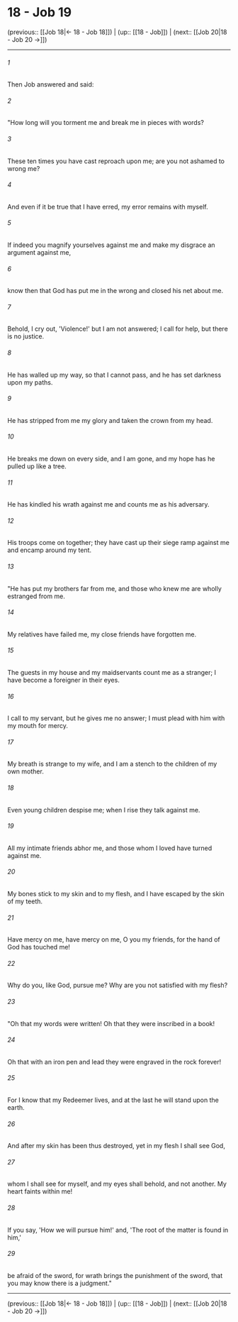 # 18 - Job 19

(previous:: [[Job 18|← 18 - Job 18]]) | (up:: [[18 - Job]]) | (next:: [[Job 20|18 - Job 20 →]])

***


###### 1 
Then Job answered and said: 

###### 2 
"How long will you torment me and break me in pieces with words? 

###### 3 
These ten times you have cast reproach upon me; are you not ashamed to wrong me? 

###### 4 
And even if it be true that I have erred, my error remains with myself. 

###### 5 
If indeed you magnify yourselves against me and make my disgrace an argument against me, 

###### 6 
know then that God has put me in the wrong and closed his net about me. 

###### 7 
Behold, I cry out, 'Violence!' but I am not answered; I call for help, but there is no justice. 

###### 8 
He has walled up my way, so that I cannot pass, and he has set darkness upon my paths. 

###### 9 
He has stripped from me my glory and taken the crown from my head. 

###### 10 
He breaks me down on every side, and I am gone, and my hope has he pulled up like a tree. 

###### 11 
He has kindled his wrath against me and counts me as his adversary. 

###### 12 
His troops come on together; they have cast up their siege ramp against me and encamp around my tent. 

###### 13 
"He has put my brothers far from me, and those who knew me are wholly estranged from me. 

###### 14 
My relatives have failed me, my close friends have forgotten me. 

###### 15 
The guests in my house and my maidservants count me as a stranger; I have become a foreigner in their eyes. 

###### 16 
I call to my servant, but he gives me no answer; I must plead with him with my mouth for mercy. 

###### 17 
My breath is strange to my wife, and I am a stench to the children of my own mother. 

###### 18 
Even young children despise me; when I rise they talk against me. 

###### 19 
All my intimate friends abhor me, and those whom I loved have turned against me. 

###### 20 
My bones stick to my skin and to my flesh, and I have escaped by the skin of my teeth. 

###### 21 
Have mercy on me, have mercy on me, O you my friends, for the hand of God has touched me! 

###### 22 
Why do you, like God, pursue me? Why are you not satisfied with my flesh? 

###### 23 
"Oh that my words were written! Oh that they were inscribed in a book! 

###### 24 
Oh that with an iron pen and lead they were engraved in the rock forever! 

###### 25 
For I know that my Redeemer lives, and at the last he will stand upon the earth. 

###### 26 
And after my skin has been thus destroyed, yet in my flesh I shall see God, 

###### 27 
whom I shall see for myself, and my eyes shall behold, and not another. My heart faints within me! 

###### 28 
If you say, 'How we will pursue him!' and, 'The root of the matter is found in him,' 

###### 29 
be afraid of the sword, for wrath brings the punishment of the sword, that you may know there is a judgment."

***

(previous:: [[Job 18|← 18 - Job 18]]) | (up:: [[18 - Job]]) | (next:: [[Job 20|18 - Job 20 →]])
